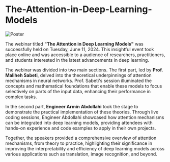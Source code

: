 # The-Attention-in-Deep-Learning-Models

![Poster](https://github.com/TNB-AI-Lab/The-Attention-in-Deep-Learning-Models/assets/103449830/fcaf8ffa-6a8c-4836-a40a-993db87cf54b)


The webinar titled **"The Attention in Deep Learning Models"** was successfully held on Tuesday, June 11, 2024. This insightful event took place online and was accessible to a audience of researchers, practitioners, and students interested in the latest advancements in deep learning.

The webinar was divided into two main sections. The first part, led by **Prof. Maliheh Sabeti**, delved into the theoretical underpinnings of attention mechanisms in neural networks. Prof. Sabeti's session illuminated the concepts and mathematical foundations that enable these models to focus selectively on parts of the input data, enhancing their performance in complex tasks.

In the second part, **Engineer Armin Abdollahi** took the stage to demonstrate the practical implementation of these theories. Through live coding sessions, Engineer Abdollahi showcased how attention mechanisms can be integrated into deep learning models, providing attendees with hands-on experience and code examples to apply in their own projects.

Together, the speakers provided a comprehensive overview of attention mechanisms, from theory to practice, highlighting their significance in improving the interpretability and efficiency of deep learning models across various applications such as translation, image recognition, and beyond.
